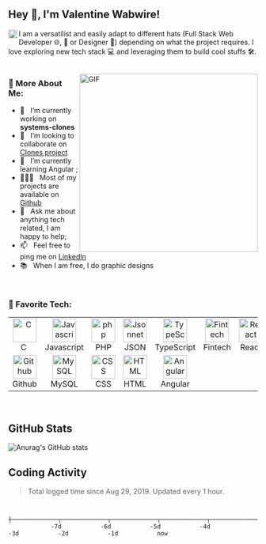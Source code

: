 ## Hey 👋, I'm Valentine Wabwire!

<a href='https://www.linkedin.com/in/valentine-wabwire/'>
<img align='left' alt="linkedin" src="https://user-images.githubusercontent.com/53892988/162955475-313fa860-ef61-445a-bd20-8ee791d27adc.svg" height='18px'/>
</a>

I am a versatilist and easily adapt to different hats (Full Stack Web Developer 🌐, 🤖 or Designer 🎨) depending on what the project requires. I love exploring new tech stack 💻 and leveraging them to build cool stuffs 🛠️.
<br/>
<br/>

<img align="right" alt="GIF" src="https://user-images.githubusercontent.com/53892988/162956247-bbe08bbe-bafa-4f3e-a1e7-24552da6221b.gif" width="360px"/>
  
### 🧐 More About Me:

- 🔭 &nbsp; I’m currently working on **systems-clones**
- 🤝 &nbsp; I’m looking to collaborate on [Clones project](https://github.com/users/valentinewabwire/projects/2)
- 🌱 &nbsp; I’m currently learning Angular ;
- 👨🏻‍💻 &nbsp; Most of my projects are available on [Github](https://github.com/valentinewabwire?tab=repositories)
- 💬 &nbsp; Ask me about anything tech related, I am happy to help;
- 📫 &nbsp; Feel free to ping me on [LinkedIn](https://www.linkedin.com/in/valentine-wabwire/)
- 📚 &nbsp; When I am free, I do graphic designs

<br>

### 🔨 Favorite Tech:

<table>
  <tr>
    <td align="center" width="96">
      <a href="#">
        <img src="https://user-images.githubusercontent.com/53892988/162958511-f29bc0fb-f7df-4e17-9bdc-40061eaeb1f0.png" width="48" height="48" alt="C" />
      </a>
      <br>C&nbsp;
    </td>
    <td align="center" width="96">
      <a href="#">
        <img src="https://user-images.githubusercontent.com/53892988/162958795-00c21098-eaf8-4c94-9846-0584111563da.svg" width="48" height="48" alt="Javascript" />
      </a>
      <br>Javascript
    </td>
    <td align="center" width="96">
      <a href="#">
        <img src="https://user-images.githubusercontent.com/53892988/162959122-efda3dc7-5b0a-4301-9b35-61d356659f63.png" width="48" height="48" alt="php" />
      </a>
      <br>PHP
    </td>
    <td align="center" width="96">
      <a href="#">
        <img src="https://jsonnet.org/img/isologo.svg" width="48" height="48" alt="Jsonnet" />
      </a>
      <br>JSON
    </td>
    <td align="center" width="96">
      <a href="#">
        <img src="https://user-images.githubusercontent.com/53892988/162959392-0a098cec-1220-49f0-ae30-07c73f4fb3df.svg" width="48" height="48" alt="TypeScript" />
      </a>
      <br>TypeScript
    </td>
    <td align="center" width="96">
      <a href="#">
        <img src="https://user-images.githubusercontent.com/53892988/162959850-b4ab0b9d-0884-4e4d-b1f0-6876f79910b8.png" width="48" height="48" alt="Fintech" />
      </a>
      <br>Fintech
    </td>
    <td align="center" width="96">
      <a href="#" >
        <img src="https://user-images.githubusercontent.com/53892988/162960036-8fa1a107-658e-4e5b-a3a8-409c350f43a1.svg" width="48" height="48" alt="React" />
      </a>
      <br>React
    </td>
    <td align="center" width="96">
      <a href="#">
        <img src="https://user-images.githubusercontent.com/53892988/162960164-8cb8a7dc-ac4e-4c30-88c1-271ee7774934.svg" width="48" height="48" alt="Bootstrap" />
      </a>
      <br>Bootstrap
    </td>
    <td align="center" width="96">
      <a href="#">
        <img src="https://user-images.githubusercontent.com/53892988/162960323-e7f7ecdb-4b00-4bc4-bf48-d6881d34e5dd.svg" width="48" height="48" alt="Sass" />
      </a>
      <br>Sass
    </td>
  </tr>
  <tr>
    <td align="center" width="96"> 
      <a href="#" >
        <img src="https://user-images.githubusercontent.com/53892988/162960560-3597bd16-ae7a-4c82-92cd-8d2b86b6998d.svg" width="48" height="48" alt="Github" />
      </a>
      <br>Github
    </td>
    <td align="center" width="96">
      <a href="#" >
        <img src="https://user-images.githubusercontent.com/53892988/162960772-68255bc4-20b6-4f6f-b0ea-9aaa81db00a2.svg" width="48" height="48" alt="MySQL" />
      </a>
      <br>MySQL
    </td>
    <td align="center"  width="96">
      <a href="#">
        <img src="https://user-images.githubusercontent.com/53892988/162961172-87c7680c-b286-4293-8ed3-584300fc2be6.png" width="48" height="48" alt="CSS" />
      </a>
      <br>CSS
    </td>
    <td align="center"  width="96">
      <a href="#">
        <img src="https://user-images.githubusercontent.com/53892988/162961362-aba2f1fc-b6e9-43f4-beaa-8cbf49157155.svg" width="48" height="48" alt="HTML" />
      </a>
      <br>HTML
    </td>
    <td align="center" width="96">
      <a href="#">
        <img src="https://user-images.githubusercontent.com/53892988/162961522-9ea7a88a-cbf7-4b9d-84be-a244f5233a82.svg" width="48" height="48" alt="Angular" />
      </a>
      <br>Angular
    </td>   
  </tr>
</table>
<br>

## GitHub Stats 
![Anurag's GitHub stats](https://github-readme-stats.vercel.app/api?username=valentinewabwire&show_icons=true&theme=radical)


<h2 align="left">Coding Activity</h2>

> Total logged time since Aug 29, 2019. Updated every 1 hour.

<!-- prettier-ignore-start -->
<!-- START_SECTION:ascii_graph -->

```

             ┼─────────────┬─────────────┬─────────────┬─────────────┬─────────────┬─────────────┬─────────────┤
            -7d           -6d           -5d           -4d           -3d           -2d           -1d           now
```
